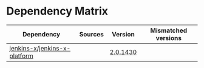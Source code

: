 # Dependency Matrix

Dependency | Sources | Version | Mismatched versions
---------- | ------- | ------- | -------------------
[jenkins-x/jenkins-x-platform](https://github.com/jenkins-x/jenkins-x-platform) |  | [2.0.1430](https://github.com/jenkins-x/jenkins-x-platform/releases/tag/v2.0.1430) | 

